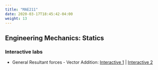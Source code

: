 ```yaml
---
title: "MAE211"
date: 2020-03-17T18:45:42-04:00
weight: 13 
---
```


## Engineering Mechanics: Statics 

### Interactive labs

- General Resultant forces - Vector Addition: [Interactive 1](https://www.physicsclassroom.com/Physics-Interactives/Vectors-and-Projectiles/Vector-Addition-Does-Order-Matter/Vector-Addition-Does-Order-Matter-Interactive) | [Interactive 2](https://www.physicsclassroom.com/Physics-Interactives/Vectors-and-Projectiles/Vector-Addition/Vector-Addition-Interactive) 


